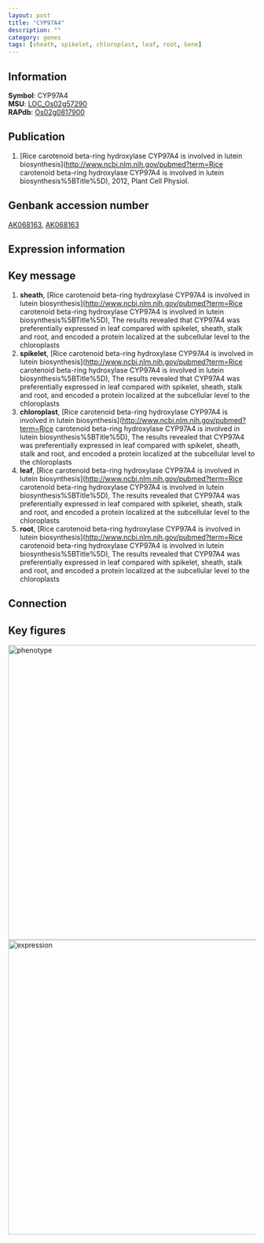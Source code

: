 ```yaml
---
layout: post
title: "CYP97A4"
description: ""
category: genes
tags: [sheath, spikelet, chloroplast, leaf, root, Gene]
---
```


## Information
__Symbol__: CYP97A4  
__MSU__: [LOC_Os02g57290](http://rice.plantbiology.msu.edu/cgi-bin/ORF_infopage.cgi?orf=LOC_Os02g57290)  
__RAPdb__: [Os02g0817900](http://rapdb.dna.affrc.go.jp/viewer/gbrowse_details/irgsp1?name=Os02g0817900)  

## Publication
1. [Rice carotenoid beta-ring hydroxylase CYP97A4 is involved in lutein biosynthesis](http://www.ncbi.nlm.nih.gov/pubmed?term=Rice carotenoid beta-ring hydroxylase CYP97A4 is involved in lutein biosynthesis%5BTitle%5D), 2012, Plant Cell Physiol.

## Genbank accession number
[AK068163](http://www.ncbi.nlm.nih.gov/nuccore/AK068163), [AK068163](http://www.ncbi.nlm.nih.gov/nuccore/AK068163)  

## Expression information

## Key message
1. __sheath__, [Rice carotenoid beta-ring hydroxylase CYP97A4 is involved in lutein biosynthesis](http://www.ncbi.nlm.nih.gov/pubmed?term=Rice carotenoid beta-ring hydroxylase CYP97A4 is involved in lutein biosynthesis%5BTitle%5D),  The results revealed that CYP97A4 was preferentially expressed in leaf compared with spikelet, sheath, stalk and root, and encoded a protein localized at the subcellular level to the chloroplasts
2. __spikelet__, [Rice carotenoid beta-ring hydroxylase CYP97A4 is involved in lutein biosynthesis](http://www.ncbi.nlm.nih.gov/pubmed?term=Rice carotenoid beta-ring hydroxylase CYP97A4 is involved in lutein biosynthesis%5BTitle%5D),  The results revealed that CYP97A4 was preferentially expressed in leaf compared with spikelet, sheath, stalk and root, and encoded a protein localized at the subcellular level to the chloroplasts
3. __chloroplast__, [Rice carotenoid beta-ring hydroxylase CYP97A4 is involved in lutein biosynthesis](http://www.ncbi.nlm.nih.gov/pubmed?term=Rice carotenoid beta-ring hydroxylase CYP97A4 is involved in lutein biosynthesis%5BTitle%5D),  The results revealed that CYP97A4 was preferentially expressed in leaf compared with spikelet, sheath, stalk and root, and encoded a protein localized at the subcellular level to the chloroplasts
4. __leaf__, [Rice carotenoid beta-ring hydroxylase CYP97A4 is involved in lutein biosynthesis](http://www.ncbi.nlm.nih.gov/pubmed?term=Rice carotenoid beta-ring hydroxylase CYP97A4 is involved in lutein biosynthesis%5BTitle%5D),  The results revealed that CYP97A4 was preferentially expressed in leaf compared with spikelet, sheath, stalk and root, and encoded a protein localized at the subcellular level to the chloroplasts
5. __root__, [Rice carotenoid beta-ring hydroxylase CYP97A4 is involved in lutein biosynthesis](http://www.ncbi.nlm.nih.gov/pubmed?term=Rice carotenoid beta-ring hydroxylase CYP97A4 is involved in lutein biosynthesis%5BTitle%5D),  The results revealed that CYP97A4 was preferentially expressed in leaf compared with spikelet, sheath, stalk and root, and encoded a protein localized at the subcellular level to the chloroplasts

## Connection

## Key figures
<img src="http://ricencode.github.io/images/CYP97A4.pheno.png" alt="phenotype"  style="width: 600px;"/>

<img src="http://ricencode.github.io/images/CYP97A4.exp.png" alt="expression"  style="width: 600px;"/>


